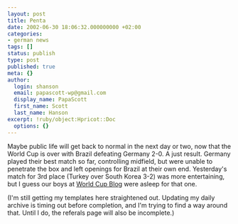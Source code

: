 ```yaml
---
layout: post
title: Penta
date: 2002-06-30 18:06:32.000000000 +02:00
categories:
- german news
tags: []
status: publish
type: post
published: true
meta: {}
author:
  login: shanson
  email: papascott-wp@gmail.com
  display_name: PapaScott
  first_name: Scott
  last_name: Hanson
excerpt: !ruby/object:Hpricot::Doc
  options: {}
---
```

<p>Maybe public life will get back to normal in the next day or two, now that the World Cup is over with Brazil defeating Germany 2-0. A just result. Germany played their best match so far, controlling midfield, but were unable to penetrate the box and left openings for Brazil at their own end. Yesterday's match for 3rd place (Turkey over South Korea 3-2) was more entertaining, but I guess our boys at <a href="http://www.worldcupblog.com">World Cup Blog</a> were asleep for that one.</p>
<p>(I'm still getting my templates here straightened out. Updating my daily archive is timing out before completion, and I'm trying to find a way around that. Until I do, the referals page will also be incomplete.)</p>
